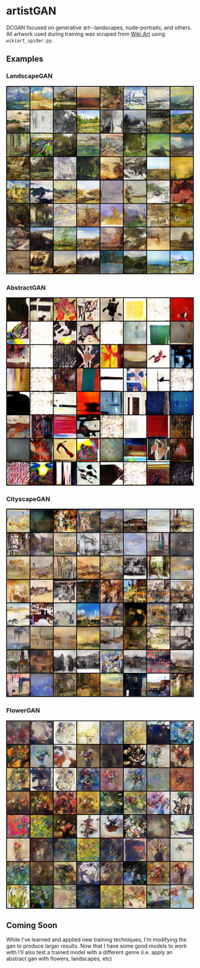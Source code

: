 # artistGAN
DCGAN focused on generative art--landscapes, nude-portraits, and others. All artwork used during training was scraped from [Wiki Art](https://www.wikiart.org/) using `wikiart_spider.py`. 

## Examples
### LandscapeGAN 
![alt text](results/fake_samples_epoch_099.png?raw=true)

### AbstractGAN 
![alt text](results/fake_samples_epoch_144.png?raw=true)

### CityscapeGAN 
![alt text](results/fake_samples_epoch_298.png?raw=true)

### FlowerGAN 
![alt text](results/fake_samples_epoch_299.png?raw=true)

## Coming Soon
While I've learned and applied new training techniques, I'm modifying the gan to produce larger results. Now that I have some good models to work with I'll also test a trained model with a different genre (i.e. apply an abstract gan with flowers, landscapes, etc)
